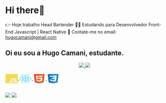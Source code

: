 # Hi there🙏
👉 Hoje trabalho Head Bartender 
👨‍🎓 Estudando para Desenvolvedor Front-End 
Javascript | React Native
📧 Contate-me no email: hugocamani@gmail.com

## Oi eu sou a Hugo Camani, estudante. 
<div align="center">
  <a href="https://github.com/hugocamani">
  <img height="180em" src="https://github-readme-stats.vercel.app/api?username=hugocamani&show_icons=true&theme=dark&include_all_commits=true&count_private=true"/>
  <img height="180em" src="https://github-readme-stats.vercel.app/api/top-langs/?username=hugocamani&layout=compact&langs_count=7&theme=dark"/>
</div>

<div style="display: inline_block"><br>
  <img align="center" alt="Hugo-Js" height="30" width="40" src="https://raw.githubusercontent.com/devicons/devicon/master/icons/javascript/javascript-plain.svg">
  <img align="center" alt="Hugo-React" height="30" width="40" src="https://raw.githubusercontent.com/devicons/devicon/master/icons/react/react-original.svg">
  <img align="center" alt="Hugo-HTML" height="30" width="40" src="https://raw.githubusercontent.com/devicons/devicon/master/icons/html5/html5-original.svg">
  <img align="center" alt="Hugo-CSS" height="30" width="40" src="https://raw.githubusercontent.com/devicons/devicon/master/icons/css3/css3-original.svg">
  </div>
  
  ##
<div>
   <a href="https://instagram.com/hugocamani" target="_blank"><img src="https://img.shields.io/badge/-Instagram-%23E4405F?style=for-the-badge&logo=instagram&logoColor=white" target="_blank"></a>
    <a href = "mailto:hugocamani@gmail.com"><img src="https://img.shields.io/badge/-Gmail-%23333?style=for-the-badge&logo=gmail&logoColor=white" target="_blank"></a></div>
  
